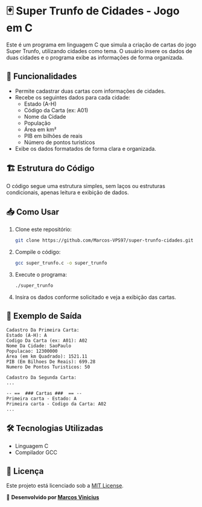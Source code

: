 # 🃏 Super Trunfo de Cidades - Jogo em C

Este é um programa em linguagem C que simula a criação de cartas do jogo Super Trunfo, utilizando cidades como tema. O usuário insere os dados de duas cidades e o programa exibe as informações de forma organizada.

## 📌 Funcionalidades
- Permite cadastrar duas cartas com informações de cidades.
- Recebe os seguintes dados para cada cidade:
  - Estado (A-H)
  - Código da Carta (ex: A01)
  - Nome da Cidade
  - População
  - Área em km²
  - PIB em bilhões de reais
  - Número de pontos turísticos
- Exibe os dados formatados de forma clara e organizada.

## 🏗️ Estrutura do Código
O código segue uma estrutura simples, sem laços ou estruturas condicionais, apenas leitura e exibição de dados.

## 📥 Como Usar
1. Clone este repositório:
   ```sh
   git clone https://github.com/Marcos-VPS97/super-trunfo-cidades.git
   ```
2. Compile o código:
   ```sh
   gcc super_trunfo.c -o super_trunfo
   ```
3. Execute o programa:
   ```sh
   ./super_trunfo
   ```
4. Insira os dados conforme solicitado e veja a exibição das cartas.

## 📸 Exemplo de Saída
```
Cadastro Da Primeira Carta:
Estado (A-H): A
Codigo Da Carta (ex: A01): A02
Nome Da Cidade: SaoPaulo
Populacao: 12300000
Área (em km Quadrado): 1521.11
PIB (Em Bilhoes De Reais): 699.28
Numero De Pontos Turisticos: 50

Cadastro Da Segunda Carta:
...

-- ==  ### Cartas ###  == --
Primeira carta - Estado: A
Primeira carta - Codigo da Carta: A02
...
```

## 🛠️ Tecnologias Utilizadas
- Linguagem C
- Compilador GCC

## 📜 Licença
Este projeto está licenciado sob a [MIT License](LICENSE).

🚀 **Desenvolvido por [Marcos Vinicius](https://github.com/Marcos-VPS97/)**

